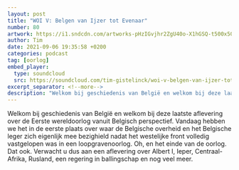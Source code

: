 ```yaml
---
layout: post
title: "WOI V: Belgen van Ijzer tot Evenaar"
number: 80
artwork: https://i1.sndcdn.com/artworks-pHzIGvjhr2ZgU40o-X1hGSQ-t500x500.jpg
author: Tim
date: 2021-09-06 19:35:58 +0200
categories: podcast
tag: [oorlog]
embed_player:
  type: soundcloud
  src: https://soundcloud.com/tim-gistelinck/woi-v-belgen-van-ijzer-tot-evenaar
excerpt_separator: <!--more-->
description: "Welkom bij geschiedenis van België en welkom bij deze laatste aflevering over de Eerste wereldoorlog vanuit Belgisch perspectief."
---
```

Welkom bij geschiedenis van België en welkom bij deze laatste aflevering over de Eerste wereldoorlog vanuit Belgisch perspectief. Vandaag hebben we het in de eerste plaats over waar de Belgische overheid en het Belgische leger zich eigenlijk mee bezighield nadat het westelijke front volledig vastgelopen was in een loopgravenoorlog. Oh, en het einde van de oorlog. Dat ook. Verwacht u dus aan een aflevering over Albert I, Ieper, Centraal-Afrika, Rusland, een regering in ballingschap en nog veel meer.